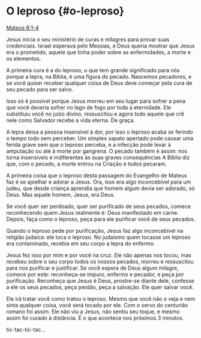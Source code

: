 # O leproso {#o-leproso}

[Mateus 8:1-4](http://bibliaonline.com.br/acf/mt/8/1-4)

Jesus inicia o seu ministério de curas e milagres para provar suas credenciais. Israel esperava pelo Messias, e Deus queria mostrar que Jesus era o prometido, aquele que tinha poder sobre as enfermidades, a morte e os elementos.

A primeira cura é a do leproso, o que tem grande significado para nós porque a lepra, na Bíblia, é uma figura do pecado. Nascemos pecadores, e se você quiser receber qualquer coisa de Deus deve começar pela cura de seu pecado para ser salvo.

Isso só é possível porque Jesus morreu em seu lugar para sofrer a pena que você deveria sofrer no lago de fogo por toda a eternidade. Ele substituiu você no juízo divino, ressuscitou e agora todo aquele que crê nele como Salvador recebe a vida eterna. De graça.

A lepra deixa a pessoa insensível à dor, por isso o leproso acaba se ferindo o tempo todo sem perceber. Um simples sapato apertado pode causar uma ferida grave sem que o leproso perceba, e a infecção pode levar à amputação ou até à morte por gangrena. O pecado também é assim: nos torna insensíveis e indiferentes às suas graves consequências A Bíblia diz que, com o pecado, a morte entrou na Criação e todos pecaram.

A primeira coisa que o leproso desta passagem do Evangelho de Mateus faz é se ajoelhar e adorar a Jesus. Ora, isso era algo inconcebível para um judeu, que desde criança aprendia que homem algum devia ser adorado, só Deus. Mas aquele homem, Jesus, era Deus.

Se você quer ser perdoado, quer ser purificado de seus pecados, comece reconhecendo quem Jesus realmente é: Deus manifestado em carne. Depois, faça como o leproso, peça para ele purificar você de seus pecados.

Quando o leproso pede por purificação, Jesus faz algo inconcebível na religião judaica: ele toca o leproso. No judaísmo quem tocasse um leproso era contaminado, recebia em seu corpo a lepra do enfermo.

Jesus fez isso por mim e por você na cruz. Ele não apenas nos tocou, mas recebeu sobre o seu corpo todos os nossos pecados, morreu e ressuscitou para nos purificar e justificar. Se você espera de Deus algum milagre, comece por este: reconheça-se impuro, enfermo e pecador, e peça por purificação. Reconheça que Jesus é Deus, prostre-se diante dele, confesse a ele os seus pecados, peça perdão, peça a salvação. Ele quer salvar você.

Ele irá tratar você como tratou o leproso. Mesmo que você não o veja e nem sinta qualquer coisa, você será tocado por ele. Com o servo do centurião romano foi assim. Ele não viu a Jesus, não sentiu seu toque, e mesmo assim foi curado à distância. É o que acontece nos próximos 3 minutos.

tic-tac-tic-tac...